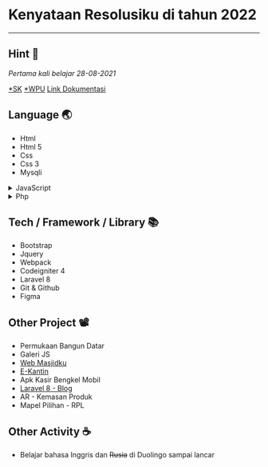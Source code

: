 # Kenyataan Resolusiku di tahun 2022
____________________________________
## Hint :pencil: 
_Pertama kali belajar 28-08-2021_

[*SK](https://www.youtube.com/@SekolahKoding) [*WPU](https://www.youtube.com/@sandhikagalihWPU)
[Link Dokumentasi](https://drive.google.com/drive/folders/1wqNH7Ca2zpfF0E0wUCM8i_I7TBvOiqoF?usp=sharing)

## Language :earth_asia:
- Html 
- Html 5
- Css
- Css 3
- Mysqli
<details>
    <summary>JavaScript</summary>
<ul>
    <li> JavaScript Dasar </li> 
    <li> JavaScript DOM </li>
    <li> JavaScript Es6 </li>
    <li> JavaScript Obj </li>
</ul>
</details>

<details>
    <summary>Php</summary>
<ul>
    <li> Php Dasar </li>
    <li> Php OOP </li>
    <li> Php Intermediate </li>
    <li> Php 7 </li>
    <li> Php Dunia Waktu </li> 
    <li> Php MVC </li> 
</ul>
</details>




## Tech / Framework / Library :books:
- Bootstrap
- Jquery
- Webpack
- Codeigniter 4
- Laravel 8
- Git & Github
- Figma


## Other Project :film_projector:
- Permukaan Bangun Datar
- Galeri JS
- [Web Masjidku](https://masjidku.web.id)
- [E-Kantin](https://play.google.com/store/apps/details?id=com.semarsoft.e_kantinnejavo&hl=en&gl=US)
- Apk Kasir Bengkel Mobil
- [Laravel 8 - Blog](https://nivek-web.000webhostapp.com)
- AR - Kemasan Produk
- Mapel Pilihan - RPL 

## Other Activity :coffee:
- Belajar bahasa Inggris dan ~~Rusia~~ di Duolingo sampai lancar
